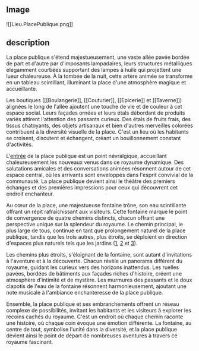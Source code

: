 ## Image
![[Lieu.PlacePublique.png]]

## description

La place publique s'étend majestueusement, une vaste allée pavée bordée de part et d'autre par d'imposants lampadaires, leurs structures métalliques élégamment courbées supportant des lampes à huile qui projettent une lueur chaleureuse. À la tombée de la nuit, cette artère animée se transforme en un tableau scintillant, illuminant la place d'une atmosphère magique et accueillante.

Les boutiques ([[Boulangerie]], [[Couturier]], [[Epicerie]] et [[Taverne]]) alignées le long de l'allée ajoutent une touche de vie et de couleur à cet espace social. Leurs façades ornées et leurs étals débordant de produits variés attirent l'attention des passants curieux. Des étals de fruits frais, des tissus chatoyants, des objets artisanaux et bien d'autres merveilles colorées contribuent à la diversité visuelle de la place. C'est un lieu où les habitants se croisent, discutent et échangent, créant un bouillonnement constant d'activités.

L'[entrée](Entrée.md) de la place publique est un point névralgique, accueillant chaleureusement les nouveaux venus dans ce royaume dynamique. Des salutations amicales et des conversations animées résonnent autour de cet espace central, où les arrivants sont enveloppés dans l'esprit convivial de la communauté. La place publique devient ainsi le théâtre des premiers échanges et des premières impressions pour ceux qui découvrent cet endroit enchanteur.

Au cœur de la place, une majestueuse fontaine trône, son eau scintillante offrant un répit rafraîchissant aux visiteurs. Cette fontaine marque le point de convergence de quatre chemins distincts, chacun offrant une perspective unique sur la splendeur du royaume. Le chemin principal, le plus large de tous, continue en tant que prolongement naturel de la place publique, tandis que les trois autres, plus étroits, se déploient en direction d'espaces plus naturels tels que les jardins ([1](Jardin%201.md), [2](Jardin%202.md) et [3](Jardin%203.md)).

Les chemins plus étroits, s'éloignant de la fontaine, sont autant d'invitations à l'aventure et à la découverte. Chacun révèle un panorama différent du royaume, guidant les curieux vers des horizons inattendus. Les ruelles pavées, bordées de bâtiments aux façades riches d'histoire, créent une atmosphère d'intimité et de mystère. Les murmures des passants et le doux clapotis de l'eau de la fontaine résonnent harmonieusement, ajoutant une note musicale à l'ambiance enchanteresse de la place publique.

Ensemble, la place publique et ses embranchements offrent un réseau complexe de possibilités, invitant les habitants et les visiteurs à explorer les recoins cachés du royaume. C'est un endroit où chaque chemin raconte une histoire, où chaque coin évoque une émotion différente. La fontaine, au centre de tout, symbolise l'unité dans la diversité, et la place publique devient ainsi le point de départ de nombreuses aventures à travers ce royaume fascinant.